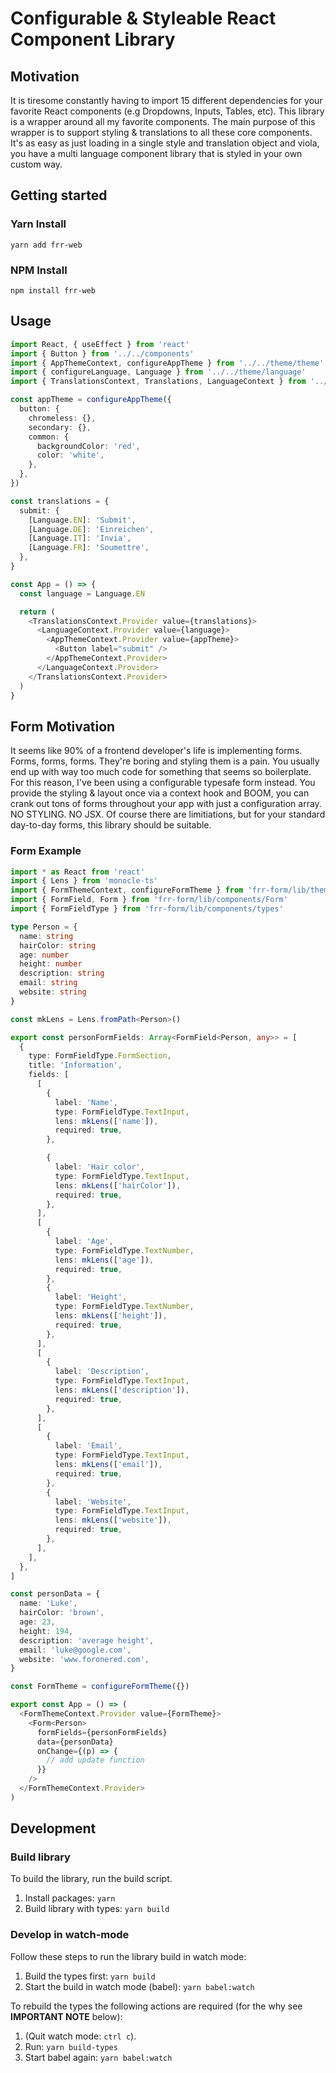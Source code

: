 # Configurable & Styleable React Component Library

## Motivation

It is tiresome constantly having to import 15 different dependencies for your favorite React components (e.g Dropdowns, Inputs, Tables, etc). This library is a wrapper around all my favorite components. The main purpose of this wrapper is to support styling & translations to all these core components. It's as easy as just loading in a single style and translation object and viola, you have a multi language component library that is styled in your own custom way.

## Getting started

### Yarn Install

```
yarn add frr-web
```

### NPM Install

```
npm install frr-web
```

## Usage

```ts
import React, { useEffect } from 'react'
import { Button } from '../../components'
import { AppThemeContext, configureAppTheme } from '../../theme/theme'
import { configureLanguage, Language } from '../../theme/language'
import { TranslationsContext, Translations, LanguageContext } from '../../theme/language'

const appTheme = configureAppTheme({
  button: {
    chromeless: {},
    secondary: {},
    common: {
      backgroundColor: 'red',
      color: 'white',
    },
  },
})

const translations = {
  submit: {
    [Language.EN]: 'Submit',
    [Language.DE]: 'Einreichen',
    [Language.IT]: 'Invia',
    [Language.FR]: 'Soumettre',
  },
}

const App = () => {
  const language = Language.EN

  return (
    <TranslationsContext.Provider value={translations}>
      <LanguageContext.Provider value={language}>
        <AppThemeContext.Provider value={appTheme}>
          <Button label="submit" />
        </AppThemeContext.Provider>
      </LanguageContext.Provider>
    </TranslationsContext.Provider>
  )
}
```

## Form Motivation

It seems like 90% of a frontend developer's life is implementing forms. Forms, forms, forms. They're boring and styling them is a pain. You usually end up with way too much code for something that seems so boilerplate. For this reason, I've been using a configurable typesafe form instead. You provide the styling & layout once via a context hook and BOOM, you can crank out tons of forms throughout your app with just a configuration array. NO STYLING. NO JSX. Of course there are limitiations, but for your standard day-to-day forms, this library should be suitable.

### Form Example

```ts
import * as React from 'react'
import { Lens } from 'monocle-ts'
import { FormThemeContext, configureFormTheme } from 'frr-form/lib/theme/theme'
import { FormField, Form } from 'frr-form/lib/components/Form'
import { FormFieldType } from 'frr-form/lib/components/types'

type Person = {
  name: string
  hairColor: string
  age: number
  height: number
  description: string
  email: string
  website: string
}

const mkLens = Lens.fromPath<Person>()

export const personFormFields: Array<FormField<Person, any>> = [
  {
    type: FormFieldType.FormSection,
    title: 'Information',
    fields: [
      [
        {
          label: 'Name',
          type: FormFieldType.TextInput,
          lens: mkLens(['name']),
          required: true,
        },

        {
          label: 'Hair color',
          type: FormFieldType.TextInput,
          lens: mkLens(['hairColor']),
          required: true,
        },
      ],
      [
        {
          label: 'Age',
          type: FormFieldType.TextNumber,
          lens: mkLens(['age']),
          required: true,
        },
        {
          label: 'Height',
          type: FormFieldType.TextNumber,
          lens: mkLens(['height']),
          required: true,
        },
      ],
      [
        {
          label: 'Description',
          type: FormFieldType.TextInput,
          lens: mkLens(['description']),
          required: true,
        },
      ],
      [
        {
          label: 'Email',
          type: FormFieldType.TextInput,
          lens: mkLens(['email']),
          required: true,
        },
        {
          label: 'Website',
          type: FormFieldType.TextInput,
          lens: mkLens(['website']),
          required: true,
        },
      ],
    ],
  },
]

const personData = {
  name: 'Luke',
  hairColor: 'brown',
  age: 23,
  height: 194,
  description: 'average height',
  email: 'luke@google.com',
  website: 'www.foronered.com',
}

const FormTheme = configureFormTheme({})

export const App = () => (
  <FormThemeContext.Provider value={FormTheme}>
    <Form<Person>
      formFields={personFormFields}
      data={personData}
      onChange={(p) => {
        // add update function
      }}
    />
  </FormThemeContext.Provider>
)
```

## Development

### Build library

To build the library, run the build script.

1. Install packages: `yarn`
2. Build library with types: `yarn build`

### Develop in watch-mode

Follow these steps to run the library build in watch mode:

1. Build the types first: `yarn build`
2. Start the build in watch mode (babel): `yarn babel:watch`

To rebuild the types the following actions are required (for the why see **IMPORTANT NOTE** below):

1. (Quit watch mode: `ctrl c`).
2. Run: `yarn build-types`
3. Start babel again: `yarn babel:watch`
